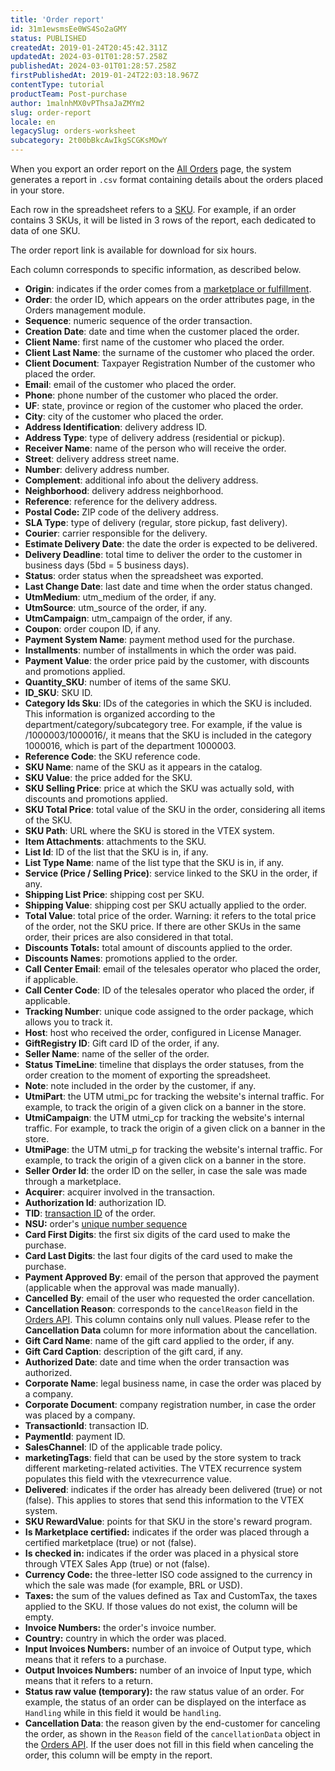 ```yaml
---
title: 'Order report'
id: 31m1ewsmsEe0WS4So2aGMY
status: PUBLISHED
createdAt: 2019-01-24T20:45:42.311Z
updatedAt: 2024-03-01T01:28:57.258Z
publishedAt: 2024-03-01T01:28:57.258Z
firstPublishedAt: 2019-01-24T22:03:18.967Z
contentType: tutorial
productTeam: Post-purchase
author: 1malnhMX0vPThsaJaZMYm2
slug: order-report
locale: en
legacySlug: orders-worksheet
subcategory: 2t00bBkcAwIkgSCGKsMOwY
---
```


When you export an order report on the [All Orders](https://help.vtex.com/en/tutorial/todos-os-pedidos--2QTduKHAJMFIZ3BAsi6Pi) page, the system generates a report in `.csv` format containing details about the orders placed in your store.

Each row in the spreadsheet refers to a [SKU](https://help.vtex.com/en/tutorial/o-que-e-um-sku--1K75s4RXAQyOuGUYKMM68u). For example, if an order contains 3 SKUs, it will be listed in 3 rows of the report, each dedicated to data of one SKU.

<div class = "alert alert-info">
The order report link is available for download for six hours.
</div>

Each column corresponds to specific information, as described below.

*    **Origin**: indicates if the order comes from a [marketplace or fulfillment](https://help.vtex.com/en/tutorial/estrategias-de-marketplace-na-vtex--tutorials_402).
*    **Order**: the order ID, which appears on the order attributes page, in the Orders management module.
*    **Sequence**: numeric sequence of the order transaction.
*    **Creation Date**: date and time when the customer placed the order.
*    **Client Name**: first name of the customer who placed the order.
*    **Client Last Name**: the surname of the customer who placed the order.
*    **Client Document**: Taxpayer Registration Number of the customer who placed the order.
*    **Email**: email of the customer who placed the order.
*    **Phone**: phone number of the customer who placed the order.
*    **UF**: state, province or region of the customer who placed the order.
*    **City**: city of the customer who placed the order.
*    **Address Identification**: delivery address ID.
*    **Address Type**: type of delivery address (residential or pickup).
*    **Receiver Name**: name of the person who will receive the order.
*    **Street**: delivery address street name. 
*   **Number**: delivery address number.
*   **Complement**: additional info about the delivery address.
*   **Neighborhood**: delivery address neighborhood.
*   **Reference**: reference for the delivery address.
*    **Postal Code:** ZIP code of the delivery address.
*   **SLA Type**: type of delivery (regular, store pickup, fast delivery).
*    **Courier**: carrier responsible for the delivery.
*    **Estimate Delivery Date**: the date the order is expected to be delivered.
*    **Delivery Deadline**: total time to deliver the order to the customer in business days (5bd = 5 business days).
*    **Status**: order status when the spreadsheet was exported.
*    **Last Change Date**: last date and time when the order status changed.
*    **UtmMedium**: utm_medium of the order, if any.
*    **UtmSource**: utm_source of the order, if any.
*    **UtmCampaign**: utm_campaign of the order, if any.
*    **Coupon**: order coupon ID, if any.
*    **Payment System Name**: payment method used for the purchase.
*    **Installments**: number of installments in which the order was paid.
*    **Payment Value**: the order price paid by the customer, with discounts and promotions applied.
*    **Quantity_SKU**: number of items of the same SKU.
*    **ID_SKU**: SKU ID.
*    **Category Ids Sku**: IDs of the categories in which the SKU is included. This information is organized according to the department/category/subcategory tree. For example, if the value is /1000003/1000016/, it means that the SKU is included in the category 1000016, which is part of the department 1000003.
*    **Reference Code**: the SKU reference code.
*    **SKU Name**: name of the SKU as it appears in the catalog.
*    **SKU Value**: the price added for the SKU.
*    **SKU Selling Price**: price at which the SKU was actually sold, with discounts and promotions applied.
*    **SKU Total Price**: total value of the SKU in the order, considering all items of the SKU.
*    **SKU Path**: URL where the SKU is stored in the VTEX system.
*    **Item Attachments**: attachments to the SKU.
*    **List Id**: ID of the list that the SKU is in, if any.
*    **List Type Name**: name of the list type that the SKU is in, if any.
*    **Service (Price / Selling Price)**: service linked to the SKU in the order, if any.
*    **Shipping List Price**: shipping cost per SKU.
*    **Shipping Value**: shipping cost per SKU actually applied to the order.
*    **Total Value**: total price of the order. Warning: it refers to the total price of the order, not the SKU price. If there are other SKUs in the same order, their prices are also considered in that total.
*    **Discounts Totals:** total amount of discounts applied to the order.
*    **Discounts Names**: promotions applied to the order.
*    **Call Center Email**: email of the telesales operator who placed the order, if applicable.
*    **Call Center Code**: ID of the telesales operator who placed the order, if applicable.
*    **Tracking Number**: unique code assigned to the order package, which allows you to track it.
*    **Host**: host who received the order, configured in License Manager.
*    **GiftRegistry ID**: Gift card ID of the order, if any.
*    **Seller Name**: name of the seller of the order.
*    **Status TimeLine**: timeline that displays the order statuses, from the order creation to the moment of exporting the spreadsheet.
*    **Note**: note included in the order by the customer, if any.
*    **UtmiPart**: the UTM utmi_pc for tracking the website's internal traffic. For example, to track the origin of a given click on a banner in the store.
*    **UtmiCampaign**: the UTM utmi_cp for tracking the website's internal traffic. For example, to track the origin of a given click on a banner in the store.
*    **UtmiPage**: the UTM utmi_p for tracking the website's internal traffic. For example, to track the origin of a given click on a banner in the store.
*    **Seller Order Id**: the order ID on the seller, in case the sale was made through a marketplace.
*   **Acquirer**: acquirer involved in the transaction.
*   **Authorization Id**: authorization ID.
*    **TID**: [transaction ID](https://app.contentful.com/en/faq/como-achar-nsu-e-tid-do-pedido) of the order.
*    **NSU:** order's [unique number sequence](https://app.contentful.com/en/faq/como-achar-nsu-e-tid-do-pedido)
*    **Card First Digits**: the first six digits of the card used to make the purchase.
*    **Card Last Digits**: the last four digits of the card used to make the purchase.
*    **Payment Approved By**: email of the person that approved the payment (applicable when the approval was made manually).
*    **Cancelled By**: email of the user who requested the order cancellation.
*    **Cancellation Reason**: corresponds to the `cancelReason` field in the [Orders API](https://developers.vtex.com/docs/api-reference/orders-api#post-/api/oms/pvt/orders/-orderId-/cancel). This column contains only null values. Please refer to the **Cancellation Data** column for more information about the cancellation.
*    **Gift Card Name**: name of the gift card applied to the order, if any.
*    **Gift Card Caption**: description of the gift card, if any.
*    **Authorized Date**: date and time when the order transaction was authorized.
*    **Corporate Name**: legal business name, in case the order was placed by a company.
*    **Corporate Document**: company registration number, in case the order was placed by a company.
*    **TransactionId**: transaction ID.
*    **PaymentId**: payment ID.
*    **SalesChannel**: ID of the applicable trade policy.
*    **marketingTags**: field that can be used by the store system to track different marketing-related activities. The VTEX recurrence system populates this field with the vtexrecurrence value.
*    **Delivered**: indicates if the order has already been delivered (true) or not (false). This applies to stores that send this information to the VTEX system.
*    **SKU RewardValue**: points for that SKU in the store's reward program.
*    **Is Marketplace certified:** indicates if the order was placed through a certified marketplace (true) or not (false).
*    **Is checked in:** indicates if the order was placed in a physical store through VTEX Sales App (true) or not (false).
*    **Currency Code:** the three-letter ISO code assigned to the currency in which the sale was made (for example, BRL or USD).
*    **Taxes:** the sum of the values defined as Tax and CustomTax, the taxes applied to the SKU. If those values do not exist, the column will be empty.
*    **Invoice Numbers:** the order's invoice number.
*    **Country:** country in which the order was placed.
*    **Input Invoices Numbers:** number of an invoice of Output type, which means that it refers to a purchase.
*    **Output Invoices Numbers:** number of an invoice of Input type, which means that it refers to a return.
*    **Status raw value (temporary):** the raw status value of an order. For example, the status of an order can be displayed on the interface as `Handling` while in this field it would be `handling`.
*   **Cancellation Data**: the reason given by the end-customer for canceling the order, as shown in the `Reason` field of the `cancellationData` object in the [Orders API](https://developers.vtex.com/docs/api-reference/orders-api#post-/api/oms/pvt/orders/-orderId-/cancel). If the user does not fill in this field when canceling the order, this column will be empty in the report.
